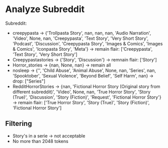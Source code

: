 # Analyze Subreddit

Subreddit: 
- creepypasta -> {'Trollpasta Story', nan, nan, nan, 'Audio Narration', 'Video', None, nan, 'Creepypasta', 'Text Story', 'Very Short Story', 'Podcast', 'Discussion', 'Creepypasta Story', 'Images & Comics', 'Images &amp; Comics', 'Iconpasta Story', 'Meta'} -> remain flair: ['Creepypasta', 'Text Story', 'Very Short Story']
- Creepypastastories -> {'Story', 'Discussion'} -> remnain flair: ['Story']
- Horror_stories -> {nan, None, nan} -> remain all
- nosleep -> {'', 'Child Abuse', 'Animal Abuse', None, nan, 'Series', nan, 'Spooktober', 'Sexual Violence', 'Beyond Belief', 'Self Harm', nan} -> drop: ["Series"]
- RedditHorrorStories -> {nan, 'Fictional Horror Story (Original story from different subreddit)', 'Video', None, nan, 'True Horror Story', 'Story (True)', 'Discussion', 'Story (Fiction)', 'Request', 'Fictional Horror Story'} -> remain flair: ['True Horror Story', 'Story (True)', 'Story (Fiction)', 'Fictional Horror Story']

## Filtering
- Story's in a serie -> not acceptable
- No more than 2048 tokens
